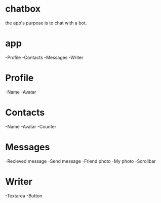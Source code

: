 # chatbox
the app's purpose is to chat with a bot.
 
# app

  -Profile
  -Contacts
  -Messages
  -Writer
  
# Profile

  -Name
  -Avatar
  
# Contacts

  -Name
  -Avatar
  -Counter
  
# Messages 

  -Recieved message
  -Send message
  -Friend photo
  -My photo
  -Scrollbar
  
# Writer

  -Textarea
  -Button 
 
